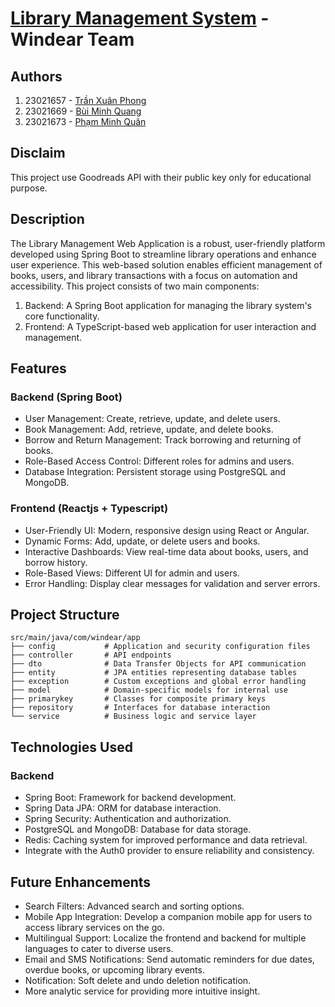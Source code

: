 # [Library Management System](https://windear.vercel.app/) - Windear Team

## Authors

1. 23021657 - [Trần Xuân Phong](https://github.com/TranXuanPhong25)
2. 23021669 - [Bùi Minh Quang](https://github.com/mquang279)
3. 23021673 - [Phạm Minh Quân](https://github.com/quanpm2008)

## Disclaim
This project use Goodreads API with their public key only for educational purpose.

## Description

The Library Management Web Application is a robust, user-friendly platform developed using Spring Boot to streamline library operations and enhance user experience. This web-based solution enables efficient management of books, users, and library transactions with a focus on automation and accessibility.
This project consists of two main components:

1. Backend: A Spring Boot application for managing the library system's core functionality.
2. Frontend: A TypeScript-based web application for user interaction and management.

## Features

### Backend (Spring Boot)

- User Management: Create, retrieve, update, and delete users.
- Book Management: Add, retrieve, update, and delete books.
- Borrow and Return Management: Track borrowing and returning of books.
- Role-Based Access Control: Different roles for admins and users.
- Database Integration: Persistent storage using PostgreSQL and MongoDB.

### Frontend (Reactjs + Typescript)

- User-Friendly UI: Modern, responsive design using React or Angular.
- Dynamic Forms: Add, update, or delete users and books.
- Interactive Dashboards: View real-time data about books, users, and borrow history.
- Role-Based Views: Different UI for admin and users.
- Error Handling: Display clear messages for validation and server errors.

## Project Structure

```
src/main/java/com/windear/app
├── config           # Application and security configuration files
├── controller       # API endpoints
├── dto              # Data Transfer Objects for API communication
├── entity           # JPA entities representing database tables
├── exception        # Custom exceptions and global error handling
├── model            # Domain-specific models for internal use
├── primarykey       # Classes for composite primary keys
├── repository       # Interfaces for database interaction
└── service          # Business logic and service layer

```

## Technologies Used

### Backend

- Spring Boot: Framework for backend development.
- Spring Data JPA: ORM for database interaction.
- Spring Security: Authentication and authorization.
- PostgreSQL and MongoDB: Database for data storage.
- Redis: Caching system for improved performance and data retrieval.
- Integrate with the Auth0 provider to ensure reliability and consistency.

## Future Enhancements

- Search Filters: Advanced search and sorting options.
- Mobile App Integration: Develop a companion mobile app for users to access library services on the go.
- Multilingual Support: Localize the frontend and backend for multiple languages to cater to diverse users.
- Email and SMS Notifications: Send automatic reminders for due dates, overdue books, or upcoming library events.
- Notification: Soft delete and undo deletion notification.
- More analytic service for providing more intuitive insight.
